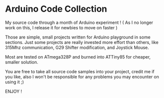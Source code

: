 # Arduino Code Collection
My source code through a month of Arduino experiment !
( As I no longer work on this, I release it for newbies to move on faster )

Those are simple, small projects written for Arduino playground in some sections. Just some projects are really invested more effort than others, like 315Mhz communication, G29 Shifter modification, and Joystick Mouse.

Most are tested on ATmega328P and burned into ATTiny85 for cheaper, smaller solution.

You are free to take all source code samples into your project, credit me if you like, also I won't be responsible for any problems you may encounter on using it ;)

ENJOY !
